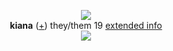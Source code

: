 <p align="center">
  <img src="https://media.discordapp.net/attachments/852712988162916387/1144454769646252155/b59acf5144dcef56eb9669540f2e348b.png?width=1440&height=480">
  <br><strong>kiana</strong> (<a href="https://en.pronouns.page/@orangutanfather">+</a>) they/them 19 <a href="https://finality.straw.page/">extended info</a>
  <br><img src="https://cdn.discordapp.com/attachments/431499091269124117/1144074676360986635/music_notes.gif">
</p>
